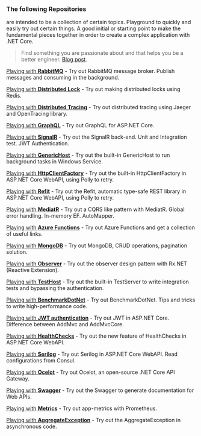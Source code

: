 ### The following Repositories
are intended to be a collection of certain topics. Playground to quickly and easily try out certain things. A good initial or starting point to make the fundamental pieces together in order to create a complex application with .NET Core.

> Find something you are passionate about and that helps you be a better engineer. [Blog post](https://dev.to/vintharas/how-to-come-up-with-great-side-projects-3kb "Blog post").

[Playing with **RabbitMQ**](https://github.com/19balazs86/PlayingWithRabbitMQ "Playing with RabbitMQ") - Try out RabbitMQ message broker. Publish messages and consuming in the background.

[Playing with **Distributed Lock**](https://github.com/19balazs86/PlayingWithDistributedLock "Playing with Distributed Lock") - Try out making distributed locks using Redis.

[Playing with **Distributed Tracing**](https://github.com/19balazs86/PlayingWithDistributedTracing "Playing with Distributed Tracing") - Try out distributed tracing using Jaeger and OpenTracing library.

[Playing with **GraphQL**](https://github.com/19balazs86/PlayingWithGraphQL "Playing with GraphQL") - Try out GraphQL for ASP.NET Core.

[Playing with **SignalR**](https://github.com/19balazs86/PlayingWithSignalR "Playing with SignalR") - Try out the SignalR back-end. Unit and Integration test. JWT Authentication.

[Playing with **GenericHost**](https://github.com/19balazs86/PlayingWithGenericHost "Playing with GenericHost") - Try out the built-in GenericHost to run background tasks in Windows Service.

[Playing with **HttpClientFactory**](https://github.com/19balazs86/PlayingWithHttpClientFactory "Playing with HttpClientFactory") - Try out the built-in HttpClientFactory in ASP.NET Core WebAPI, using Polly to retry.

[Playing with **Refit**](https://github.com/19balazs86/PlayingWithRefit "Playing with Refit") - Try out the Refit, automatic type-safe REST library in ASP.NET Core WebAPI, using Polly to retry.

[Playing with **MediatR**](https://github.com/19balazs86/PlayingWithMediatR "Playing with MediatR") - Try out a CQRS like pattern with MediatR. Global error handling. In-memory EF. AutoMapper.

[Playing with **Azure Functions**](https://github.com/19balazs86/AzureFunctions "Playing with Azure Functions") - Try out Azure Functions and get a collection of useful links.

[Playing with **MongoDB**](https://github.com/19balazs86/PlayingWithMongoDB "Playing with MongoDB") - Try out MongoDB, CRUD operations, pagination solution.

[Playing with **Observer**](https://github.com/19balazs86/PlayingWithObserver "Playing with Observer") - Try out the observer design pattern with Rx.NET (Reactive Extension).

[Playing with **TestHost**](https://github.com/19balazs86/PlayingWithTestHost "Playing with TestHost") - Try out the built-in TestServer to write integration tests and bypassing the authentication.

[Playing with **BenchmarkDotNet**](https://github.com/19balazs86/PlayingWithBenchmarkDotNet "Playing with BenchmarkDotNet") - Try out BenchmarkDotNet. Tips and tricks to write high-performance code.

[Playing with **JWT authentication**](https://github.com/19balazs86/Playing-with-JWT-Authentication "Playing with JWT authentication") - Try out JWT in ASP.NET Core. Difference between AddMvc and AddMvcCore.

[Playing with **HealthChecks**](https://github.com/19balazs86/PlayingWithHealthChecks "Playing with HealthChecks") - Try out the new feature of HealthChecks in ASP.NET Core WebAPI.

[Playing with **Serilog**](https://github.com/19balazs86/Playing-with-Serilog "Playing with Serilog") - Try out Serilog in ASP.NET Core WebAPI. Read configurations from Consul.

[Playing with **Ocelot**](https://github.com/19balazs86/PlayingWithOcelot "Playing with Ocelot") - Try out Ocelot, an open-source .NET Core API Gateway.

[Playing with **Swagger**](https://github.com/19balazs86/PlayingWithSwagger "Playing with Swagger") - Try out the Swagger to generate documentation for Web APIs.

[Playing with **Metrics**](https://github.com/19balazs86/PlayingWithMetrics "Playing with Metrics") - Try out app-metrics with Prometheus.

[Playing with **AggregateException**](https://github.com/19balazs86/PlayingWithAggregateException "Playing with AggregateException") - Try out the AggregateException in asynchronous code.
